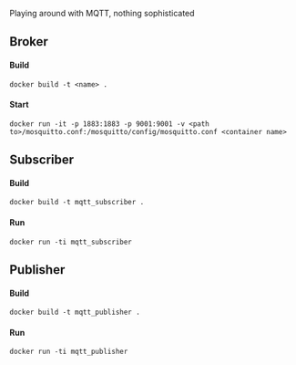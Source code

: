Playing around with MQTT, nothing sophisticated

## Broker
#### Build
    docker build -t <name> .  

#### Start
    docker run -it -p 1883:1883 -p 9001:9001 -v <path to>/mosquitto.conf:/mosquitto/config/mosquitto.conf <container name>

## Subscriber
#### Build
    docker build -t mqtt_subscriber .

#### Run
    docker run -ti mqtt_subscriber

## Publisher
#### Build
    docker build -t mqtt_publisher .

#### Run
    docker run -ti mqtt_publisher